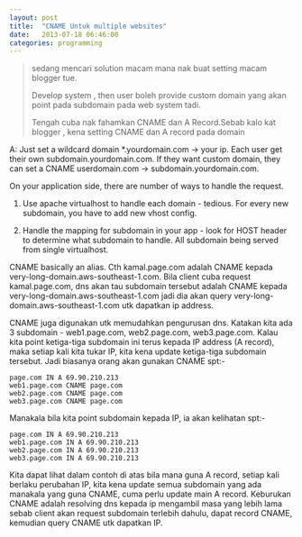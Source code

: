 ```yaml
---
layout: post
title:  "CNAME Untuk multiple websites"
date:   2013-07-18 06:46:00
categories: programming
---
```

>sedang mencari solution macam mana nak buat setting macam blogger tue.
>
>Develop system , then user boleh provide custom domain yang akan point pada subdomain pada web system tadi.
>
>Tengah cuba nak fahamkan CNAME dan A Record.Sebab kalo kat blogger , kena setting CNAME dan A record pada domain

A:
Just set a wildcard domain *.yourdomain.com -> your ip. Each user get their own subdomain.yourdomain.com. If they want custom domain, they can set a CNAME userdomain.com -> subdomain.yourdomain.com.

On your application side, there are number of ways to handle the request.

1. Use apache virtualhost to handle each domain - tedious. For every new subdomain, you have to add new vhost config.

2. Handle the mapping for subdomain in your app - look for HOST header to determine what subdomain to handle. All subdomain being served from single virtualhost.

CNAME basically an alias. Cth kamal.page.com adalah CNAME kepada very-long-domain.aws-southeast-1.com. Bila client cuba request kamal.page.com, dns akan tau subdomain tersebut adalah CNAME kepada very-long-domain.aws-southeast-1.com jadi dia akan query very-long-domain.aws-southeast-1.com utk dapatkan ip address.

CNAME juga digunakan utk memudahkan pengurusan dns. Katakan kita ada 3 subdomain - web1.page.com, web2.page.com, web3.page.com. Kalau kita point ketiga-tiga subdomain ini terus kepada IP address (A record), maka setiap kali kita tukar IP, kita kena update ketiga-tiga subdomain tersebut. Jadi biasanya orang akan gunakan CNAME spt:-

    page.com IN A 69.90.210.213
    web1.page.com CNAME page.com
    web2.page.com CNAME page.com
    web3.page.com CNAME page.com

Manakala bila kita point subdomain kepada IP, ia akan kelihatan spt:-

    page.com IN A 69.90.210.213
    web1.page.com IN A 69.90.210.213
    web2.page.com IN A 69.90.210.213
    web3.page.com IN A 69.90.210.213

Kita dapat lihat dalam contoh di atas bila mana guna A record, setiap kali berlaku perubahan IP, kita kena update semua subdomain yang ada manakala yang guna CNAME, cuma perlu update main A record. Keburukan CNAME adalah resolving dns kepada ip mengambil masa yang lebih lama sebab client akan request subdomain terlebih dahulu, dapat record CNAME, kemudian query CNAME utk dapatkan IP.
